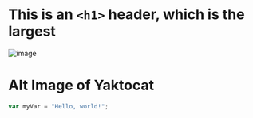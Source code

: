 # This is an `<h1>` header, which is the largest
![image](https://github.com/Austinkuria/skills-communicate-using-markdown/assets/101550498/a6e5bb4b-878a-416c-82bd-e9ce1e8ee1d0)
# Alt Image of Yaktocat
``` javascript
var myVar = "Hello, world!";
```
